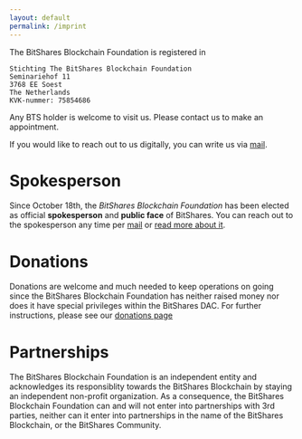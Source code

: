 ```yaml
---
layout: default
permalink: /imprint
---
```


The BitShares Blockchain Foundation is registered in 

    Stichting The BitShares Blockchain Foundation
    Seminariehof 11
    3768 EE Soest
    The Netherlands
    KVK-nummer:	75854686

Any BTS holder is welcome to visit us. Please contact us to make an
appointment.

If you would like to reach out to us digitally, you can write us via
[mail](mailto:info@bitshares.foundation).

# Spokesperson

Since October 18th, the *BitShares Blockchain Foundation* has been elected as
official **spokesperson** and **public face** of BitShares. You can reach out
to the spokesperson any time per
[mail](mailto:spokesperson@bitshares.foundation) or [read more about
it](/spokesperson).

# Donations

Donations are welcome and much needed to keep operations on going since the
BitShares Blockchain Foundation has neither raised money nor does it have
special privileges within the BitShares DAC. For further instructions, please
see our [donations page](/donations)

# Partnerships

The BitShares Blockchain Foundation is an independent entity and acknowledges
its responsiblity towards the BitShares Blockchain by staying an independent
non-profit organization. As a consequence, the BitShares Blockchain Foundation
can and will not enter into partnerships with 3rd parties, neither can it enter
into partnerships in the name of the BitShares Blockchain, or the BitShares
Community.
